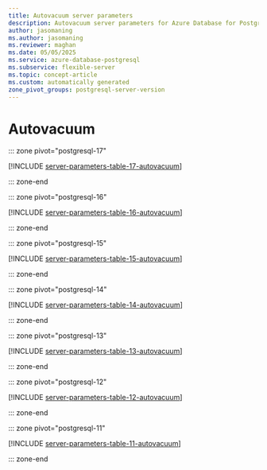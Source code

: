 ```yaml
---
title: Autovacuum server parameters
description: Autovacuum server parameters for Azure Database for PostgreSQL flexible server.
author: jasomaning
ms.author: jasomaning
ms.reviewer: maghan
ms.date: 05/05/2025
ms.service: azure-database-postgresql
ms.subservice: flexible-server
ms.topic: concept-article
ms.custom: automatically generated
zone_pivot_groups: postgresql-server-version
---
```

# Autovacuum


::: zone pivot="postgresql-17"

[!INCLUDE [server-parameters-table-17-autovacuum](./includes/server-parameters-table-17-autovacuum.md)]

::: zone-end


::: zone pivot="postgresql-16"

[!INCLUDE [server-parameters-table-16-autovacuum](./includes/server-parameters-table-16-autovacuum.md)]

::: zone-end


::: zone pivot="postgresql-15"

[!INCLUDE [server-parameters-table-15-autovacuum](./includes/server-parameters-table-15-autovacuum.md)]

::: zone-end


::: zone pivot="postgresql-14"

[!INCLUDE [server-parameters-table-14-autovacuum](./includes/server-parameters-table-14-autovacuum.md)]

::: zone-end


::: zone pivot="postgresql-13"

[!INCLUDE [server-parameters-table-13-autovacuum](./includes/server-parameters-table-13-autovacuum.md)]

::: zone-end


::: zone pivot="postgresql-12"

[!INCLUDE [server-parameters-table-12-autovacuum](./includes/server-parameters-table-12-autovacuum.md)]

::: zone-end


::: zone pivot="postgresql-11"

[!INCLUDE [server-parameters-table-11-autovacuum](./includes/server-parameters-table-11-autovacuum.md)]

::: zone-end


